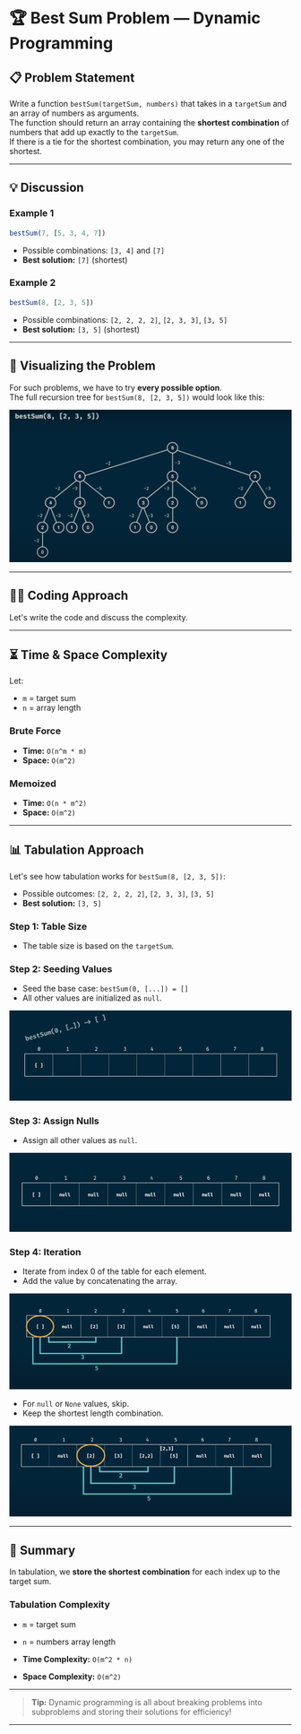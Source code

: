 # 🏆 Best Sum Problem — Dynamic Programming

## 📋 Problem Statement

Write a function `bestSum(targetSum, numbers)` that takes in a `targetSum` and an array of numbers as arguments.  
The function should return an array containing the **shortest combination** of numbers that add up exactly to the `targetSum`.  
If there is a tie for the shortest combination, you may return any one of the shortest.

---

## 💡 Discussion

### Example 1

```js
bestSum(7, [5, 3, 4, 7])
```
- Possible combinations: `[3, 4]` and `[7]`
- **Best solution:** `[7]` (shortest)

### Example 2

```js
bestSum(8, [2, 3, 5])
```
- Possible combinations: `[2, 2, 2, 2]`, `[2, 3, 3]`, `[3, 5]`
- **Best solution:** `[3, 5]` (shortest)

---

## 🌳 Visualizing the Problem

For such problems, we have to try **every possible option**.  
The full recursion tree for `bestSum(8, [2, 3, 5])` would look like this:

![Recursion Tree](image.png)

---

## 🧑‍💻 Coding Approach

Let's write the code and discuss the complexity.

---

## ⏳ Time & Space Complexity

Let:
- `m` = target sum
- `n` = array length

### Brute Force

- **Time:** `O(n^m * m)`
- **Space:** `O(m^2)`

### Memoized

- **Time:** `O(n * m^2)`
- **Space:** `O(m^2)`

---

## 📊 Tabulation Approach

Let's see how tabulation works for `bestSum(8, [2, 3, 5])`:

- Possible outcomes: `[2, 2, 2, 2]`, `[2, 3, 3]`, `[3, 5]`
- **Best solution:** `[3, 5]`

### Step 1: Table Size

- The table size is based on the `targetSum`.

### Step 2: Seeding Values

- Seed the base case: `bestSum(0, [...]) = []`
- All other values are initialized as `null`.

![Table Initialization](image-1.png)

### Step 3: Assign Nulls

- Assign all other values as `null`.

![Null Assignment](image-2.png)

### Step 4: Iteration

- Iterate from index 0 of the table for each element.
- Add the value by concatenating the array.

![Table Iteration](image-3.png)

- For `null` or `None` values, skip.
- Keep the shortest length combination.

![Shortest Combination](image-4.png)

---

## 📝 Summary

In tabulation, we **store the shortest combination** for each index up to the target sum.

### Tabulation Complexity

- `m` = target sum
- `n` = numbers array length

- **Time Complexity:** `O(m^2 * n)`
- **Space Complexity:** `O(m^2)`

---

> **Tip:** Dynamic programming is all about breaking problems into subproblems and storing their solutions for efficiency!

---